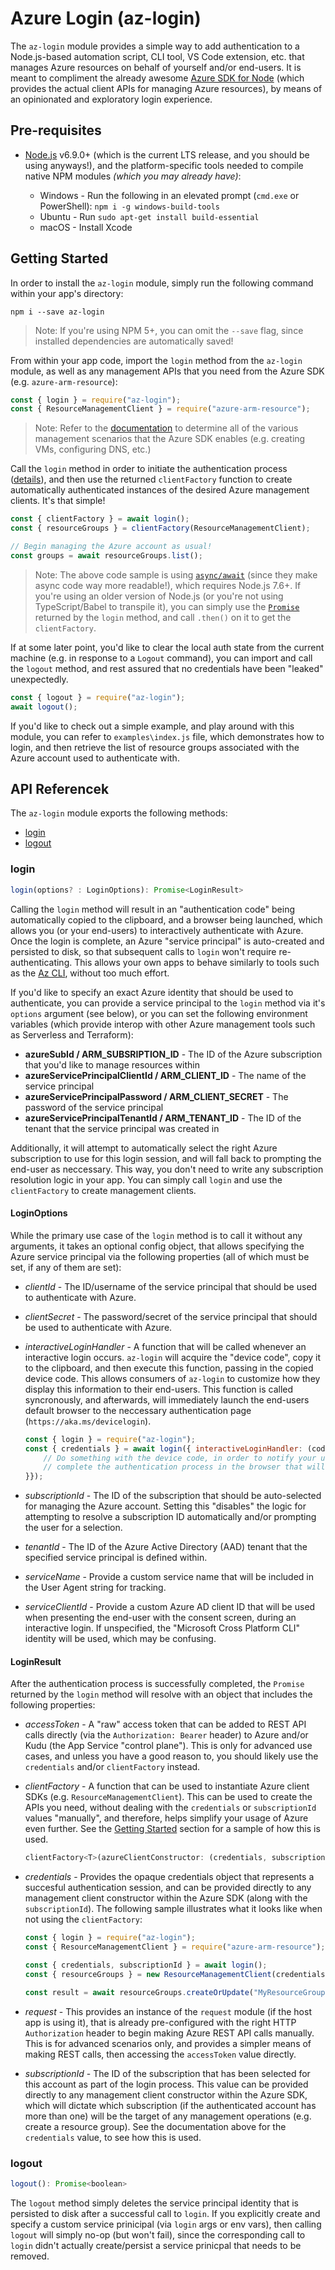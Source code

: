 # Azure Login (az-login)

The `az-login` module provides a simple way to add authentication to a Node.js-based automation script, CLI tool, VS Code extension, etc. that manages Azure resources on behalf of yourself and/or end-users. It is meant to compliment the already awesome [Azure SDK for Node](https://github.com/Azure/azure-sdk-for-node) (which provides the actual client APIs for managing Azure resources), by means of an opinionated and exploratory login experience.

## Pre-requisites

* [Node.js](https://nodejs.org/en/) v6.9.0+ (which is the current LTS release, and you should be using anyways!), and the platform-specific tools needed to compile native NPM modules *(which you may already have)*:

    * Windows - Run the following in an elevated prompt (`cmd.exe` or PowerShell): `npm i -g windows-build-tools`
    * Ubuntu - Run `sudo apt-get install build-essential`
    * macOS - Install Xcode

## Getting Started

In order to install the `az-login` module, simply run the following command within your app's directory:

```shell
npm i --save az-login
```

> Note: If you're using NPM 5+, you can omit the `--save` flag, since installed dependencies are automatically saved!

From within your app code, import the `login` method from the `az-login` module, as well as any management APIs that you need from the Azure SDK (e.g. `azure-arm-resource`):

```javascript
const { login } = require("az-login");
const { ResourceManagementClient } = require("azure-arm-resource");
```

> Note: Refer to the [documentation](http://azure.github.io/azure-sdk-for-node/) to determine all of the various management scenarios that the Azure SDK enables (e.g. creating VMs, configuring DNS, etc.)

Call the `login` method in order to initiate the authentication process ([details](#login)), and then use the returned `clientFactory` function to create automatically authenticated instances of the desired Azure management clients. It's that simple!

```javascript
const { clientFactory } = await login();
const { resourceGroups } = clientFactory(ResourceManagementClient);

// Begin managing the Azure account as usual!
const groups = await resourceGroups.list();
```

> Note: The above code sample is using [`async/await`](https://developer.mozilla.org/en-US/docs/Web/JavaScript/Reference/Statements/async_function) (since they make async code way more readable!), which requires Node.js 7.6+. If you're using an older version of Node.js (or you're not using TypeScript/Babel to transpile it), you can simply use the [`Promise`](https://developer.mozilla.org/en-US/docs/Web/JavaScript/Reference/Global_Objects/Promise) returned by the `login` method, and call `.then()` on it to get the `clientFactory`.

If at some later point, you'd like to clear the local auth state from the current machine (e.g. in response to a `Logout` command), you can import and call the `logout` method, and rest assured that no credentials have been "leaked" unexpectedly.

```javascript
const { logout } = require("az-login");
await logout();
```

If you'd like to check out a simple example, and play around with this module, you can refer to `examples\index.js` file, which demonstrates how to login, and then retrieve the list of resource groups associated with the Azure account used to authenticate with.

## API Referencek

The `az-login` module exports the following methods:

* [login](#login)
* [logout](#logout)

### login

```javascript
login(options? : LoginOptions): Promise<LoginResult>
```

Calling the `login` method will result in an "authentication code" being automatically copied to the clipboard, and a browser being launched, which allows you (or your end-users) to interactively authenticate with Azure. Once the login is complete, an Azure "service principal" is auto-created and persisted to disk, so that subsequent calls to `login` won't require re-authenticating. This allows your own apps to behave similarly to tools such as the [Az CLI](https://github.com/azure/azure-cli), without too much effort.

If you'd like to specify an exact Azure identity that should be used to authenticate, you can provide a service principal to the `login` method via it's `options` argument (see below), or you can set the following environment variables (which provide interop with other Azure management tools such as Serverless and Terraform):

* **azureSubId / ARM_SUBSRIPTION_ID** - The ID of the Azure subscription that you'd like to manage resources within
* **azureServicePrincipalClientId / ARM_CLIENT_ID** - The name of the service principal
* **azureServicePrincipalPassword / ARM_CLIENT_SECRET** - The password of the service principal
* **azureServicePrincipalTenantId / ARM_TENANT_ID** - The ID of the tenant that the service principal was created in

Additionally, it will attempt to automatically select the right Azure subscription to use for this login session, and will fall back to prompting the end-user as neccessary. This way, you don't need to write any subscription resolution logic in your app. You can simply call `login` and use the `clientFactory` to create management clients.

#### LoginOptions

While the primary use case of the `login` method is to call it without any arguments, it takes an optional config object, that allows specifying the Azure service principal via the following properties (all of which must be set, if any of them are set):

* *clientId* - The ID/username of the service principal that should be used to authenticate with Azure.

* *clientSecret* - The password/secret of the service principal that should be used to authenticate with Azure.

* *interactiveLoginHandler* - A function that will be called whenever an interactive login occurs. `az-login` will acquire the "device code", copy it to the clipboard, and then execute this function, passing in the copied device code. This allows consumers of `az-login` to customize how they display this information to their end-users. This function is called syncronously, and afterwards, will immediately launch the end-users default browser to the neccessary authentication page (`https://aka.ms/devicelogin`).

    ```javascript
    const { login } = require("az-login");
    const { credentials } = await login({ interactiveLoginHandler: (code) => {
        // Do something with the device code, in order to notify your users to
        // complete the authentication process in the browser that will be launched
    }});

* *subscriptionId* - The ID of the subscription that should be auto-selected for managing the Azure account. Setting this "disables" the logic for attempting to resolve a subscription ID automatically and/or prompting the user for a selection.

* *tenantId* - The ID of the Azure Active Directory (AAD) tenant that the specified service principal is defined within.

* *serviceName* - Provide a custom service name that will be included in the User Agent string for tracking.

* *serviceClientId* - Provide a custom Azure AD client ID that will be used when presenting the end-user with the consent screen, during an interactive login. If unspecified, the "Microsoft Cross Platform CLI" identity will be used, which may be confusing.

#### LoginResult

After the authentication process is successfully completed, the `Promise` returned by the `login` method will resolve with an object that includes the following properties:

* *accessToken* - A "raw" access token that can be added to REST API calls directly (via the `Authorization: Bearer` header) to Azure and/or Kudu (the App Service "control plane"). This is only for advanced use cases, and unless you have a good reason to, you should likely use the `credentials` and/or `clientFactory` instead.

* *clientFactory* - A function that can be used to instantiate Azure client SDKs (e.g. `ResourceManagementClient`). This can be used to create the APIs you need, without dealing with the `credentials` or `subscriptionId` values "manually", and therefore, helps simplify your usage of Azure even further. See the [Getting Started](#getting-started) section for a sample of how this is used.

    ```javascript
    clientFactory<T>(azureClientConstructor: (credentials, subscriptionId): T): T
    ```

* *credentials* - Provides the opaque credentials object that represents a succesful authentication session, and can be provided directly to any management client constructor within the Azure SDK (along with the `subscriptionId`). The following sample illustrates what it looks like when not using the `clientFactory`:

    ```javascript
    const { login } = require("az-login");
    const { ResourceManagementClient } = require("azure-arm-resource");

    const { credentials, subscriptionId } = await login();
    const { resourceGroups } = new ResourceManagementClient(credentials, subscriptionId);

    const result = await resourceGroups.createOrUpdate("MyResourceGroup", { location: "WestUS" });
    ```

* *request* - This provides an instance of the `request` module (if the host app is using it), that is already pre-configured with the right HTTP `Authorization` header to begin making Azure REST API calls manually. This is for advanced scenarios only, and provides a simpler means of making REST calls, then accessing the `accessToken` value directly.

* *subscriptionId* - The ID of the subscription that has been selected for this account as part of the login process. This value can be provided directly to any management client constructor within the Azure SDK, which will dictate which subscription (if the authenticated account has more than one) will be the target of any management operations (e.g. create a resource group). See the documentation above for the `credentials` value, to see how this is used.

### logout

```javascript
logout(): Promise<boolean>
```

The `logout` method simply deletes the service principal identity that is persisted to disk after a successful call to `login`. If you explicitly create and specify a custom service prinicipal (via `login` args or env vars), then calling `logout` will simply no-op (but won't fail), since the corresponding call to `login` didn't actually create/persist a service prinicpal that needs to be removed.

